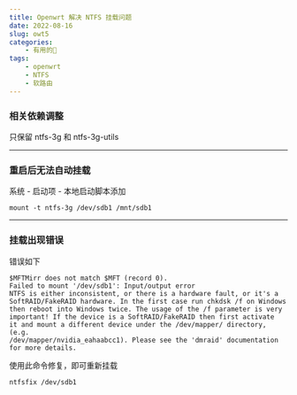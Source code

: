 ```yaml
---
title: Openwrt 解决 NTFS 挂载问题
date: 2022-08-16
slug: owt5
categories:
    - 有用的🌌
tags:
    - openwrt
    - NTFS
    - 软路由
---
```


### **相关依赖调整**

只保留 ntfs-3g 和 ntfs-3g-utils

------

### **重启后无法自动挂载**

系统 - 启动项 - 本地启动脚本添加
```
mount -t ntfs-3g /dev/sdb1 /mnt/sdb1
```

------

### **挂载出现错误**

错误如下
```
$MFTMirr does not match $MFT (record 0).
Failed to mount '/dev/sdb1': Input/output error
NTFS is either inconsistent, or there is a hardware fault, or it's a
SoftRAID/FakeRAID hardware. In the first case run chkdsk /f on Windows
then reboot into Windows twice. The usage of the /f parameter is very
important! If the device is a SoftRAID/FakeRAID then first activate
it and mount a different device under the /dev/mapper/ directory, (e.g.
/dev/mapper/nvidia_eahaabcc1). Please see the 'dmraid' documentation
for more details.
```

使用此命令修复，即可重新挂载
```
ntfsfix /dev/sdb1
```

